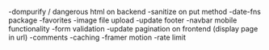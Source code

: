 -dompurify / dangerous html on backend
-sanitize on put method
-date-fns package
-favorites
-image file upload
-update footer
-navbar mobile functionality
-form validation
-update pagination on frontend (display page in url)
-comments
-caching
-framer motion
-rate limit
